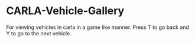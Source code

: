 # CARLA-Vehicle-Gallery

For viewing vehicles in carla in a game like manner. Press T to go back and Y to go to the next vehicle. 

